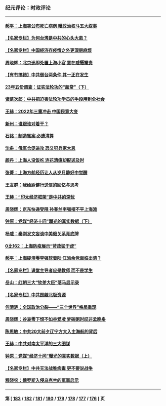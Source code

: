 ### 纪元评论：时政评论
---
#### [郝平：上海突公布死亡病例 曝政治权斗五大叙事](../../pages/nsc1025/n13717131.md) 
#### [【名家专栏】为何台湾是中共的心头大患？](../../pages/nsc1025/n13716917.md) 
#### [【名家专栏】中国经济存疫情之外更深层麻烦](../../pages/nsc1025/n13716914.md) 
#### [周晓辉：北京迅即处置上海小官 意在威慑撇责](../../pages/nsc1025/n13717082.md) 
#### [【有冇搞错】中共倒台两条件 其一正在发生](../../pages/nsc1025/n13716437.md) 
#### [23年五份调查：证实法轮功的“超常”（下）](../../pages/nsc1025/n13716809.md) 
#### [诸葛次郎：中共把迫害法轮功学员的手段用到全社会](../../pages/nsc1025/n13716766.md) 
#### [王赫：2022年三重冲击 中国民意大变](../../pages/nsc1025/n13716745.md) 
#### [新州：谁跟谁对着干？](../../pages/nsc1025/n13716706.md) 
#### [石铭：制造冤案 必遭清算](../../pages/nsc1025/n13716686.md) 
#### [沈舟：俄军仓促进攻 恐又犯兵家大忌](../../pages/nsc1025/n13716438.md) 
#### [颜丹：上海人没饭吃 连花清瘟却配送及时](../../pages/nsc1025/n13716269.md) 
#### [张菁：上海方舱经历让人从岁月静好中觉醒](../../pages/nsc1025/n13716254.md) 
#### [王友群：我给尉健行送信的回忆与思考](../../pages/nsc1025/n13715458.md) 
#### [王赫：“印太经济框架”是中共的深忧](../../pages/nsc1025/n13715793.md) 
#### [周晓辉：京东快递受阻 孙春兰李强摆不平上海滩](../../pages/nsc1025/n13715851.md) 
#### [钟原：党媒“经济十问”曝光的真实数据（下）](../../pages/nsc1025/n13715706.md) 
#### [杨威：秦刚发文妄谈中美俄关系亮底牌](../../pages/nsc1025/n13715667.md) 
#### [0比162：上海防疫展示“苛政猛于虎”](../../pages/nsc1025/n13715625.md) 
#### [郝平：上海硬清零李强软着陆 江派余党面临出清？](../../pages/nsc1025/n13715556.md) 
#### [【名家专栏】课堂主导者应是教师 而不是学生](../../pages/nsc1025/n13715546.md) 
#### [岳山：红朝三大“钦差大臣”落马启示录](../../pages/nsc1025/n13715487.md) 
#### [【名家专栏】中共觊觎北极资源](../../pages/nsc1025/n13715368.md) 
#### [何清涟：全球政治分裂——“三个世界”格局重现](../../pages/nsc1025/n13715415.md) 
#### [周晓辉：谷哀零下恨不如谷爱凌 梦碗粥时叹非孟晚舟](../../pages/nsc1025/n13715224.md) 
#### [陈思敏：中共20大前夕辽宁方大入主海航的背后](../../pages/nsc1025/n13715096.md) 
#### [王赫：中共对南太平洋的三大图谋](../../pages/nsc1025/n13715100.md) 
#### [钟原：党媒“经济十问”曝光的真实数据（上）](../../pages/nsc1025/n13714806.md) 
#### [【名家专栏】中共无法战胜病毒 更不要说战争](../../pages/nsc1025/n13714738.md) 
#### [程晓农：俄罗斯入侵乌克兰的军事启示](../../pages/nsc1025/n13714727.md) 

---
#### 第 [ [183](./183.md) / [182](./182.md) / [181](./181.md) / [180](./180.md) / [179](./179.md) / [178](./178.md) / [177](./177.md) / [176](./176.md) ] 页
